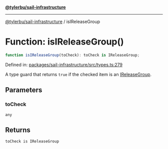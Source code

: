[**@tylerbu/sail-infrastructure**](../README.md)

***

[@tylerbu/sail-infrastructure](../README.md) / isIReleaseGroup

# Function: isIReleaseGroup()

```ts
function isIReleaseGroup(toCheck): toCheck is IReleaseGroup;
```

Defined in: [packages/sail-infrastructure/src/types.ts:279](https://github.com/microsoft/FluidFramework/blob/main/packages/sail-infrastructure/src/types.ts#L279)

A type guard that returns `true` if the checked item is an [IReleaseGroup](../interfaces/IReleaseGroup.md).

## Parameters

### toCheck

`any`

## Returns

`toCheck is IReleaseGroup`
